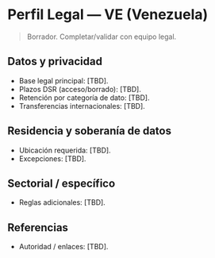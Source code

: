 # Perfil Legal — VE (Venezuela)

> Borrador. Completar/validar con equipo legal.

## Datos y privacidad
- Base legal principal: [TBD].
- Plazos DSR (acceso/borrado): [TBD].
- Retención por categoría de dato: [TBD].
- Transferencias internacionales: [TBD].

## Residencia y soberanía de datos
- Ubicación requerida: [TBD].
- Excepciones: [TBD].

## Sectorial / específico
- Reglas adicionales: [TBD].

## Referencias
- Autoridad / enlaces: [TBD].

